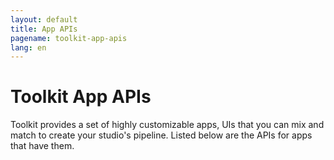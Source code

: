 ```yaml
---
layout: default
title: App APIs
pagename: toolkit-app-apis
lang: en
---
```


# Toolkit App APIs

Toolkit provides a set of highly customizable apps, UIs that you can mix and match to create your studio's pipeline. Listed below are the APIs for apps that have them.

